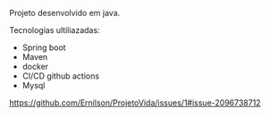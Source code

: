 Projeto desenvolvido em java.

Tecnologias ultiliazadas:

- Spring boot
- Maven
- docker
- CI/CD github actions
- Mysql

https://github.com/Ernilson/ProjetoVida/issues/1#issue-2096738712
